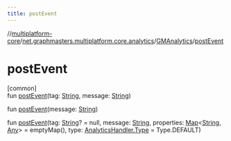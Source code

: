 ```yaml
---
title: postEvent
---
```

//[multiplatform-core](../../../index.html)/[net.graphmasters.multiplatform.core.analytics](../index.html)/[GMAnalytics](index.html)/[postEvent](post-event.html)



# postEvent



[common]\
fun [postEvent](post-event.html)(tag: [String](https://kotlinlang.org/api/latest/jvm/stdlib/kotlin/-string/index.html), message: [String](https://kotlinlang.org/api/latest/jvm/stdlib/kotlin/-string/index.html))

fun [postEvent](post-event.html)(message: [String](https://kotlinlang.org/api/latest/jvm/stdlib/kotlin/-string/index.html))

fun [postEvent](post-event.html)(tag: [String](https://kotlinlang.org/api/latest/jvm/stdlib/kotlin/-string/index.html)? = null, message: [String](https://kotlinlang.org/api/latest/jvm/stdlib/kotlin/-string/index.html), properties: [Map](https://kotlinlang.org/api/latest/jvm/stdlib/kotlin.collections/-map/index.html)&lt;[String](https://kotlinlang.org/api/latest/jvm/stdlib/kotlin/-string/index.html), [Any](https://kotlinlang.org/api/latest/jvm/stdlib/kotlin/-any/index.html)&gt; = emptyMap(), type: [AnalyticsHandler.Type](../-analytics-handler/-type/index.html) = Type.DEFAULT)





